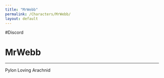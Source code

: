 ```yaml
---
title: "MrWebb"
permalink: /Characters/MrWebb/
layout: default
---
```

#Discord
# MrWebb
---
Pylon Loving Arachnid